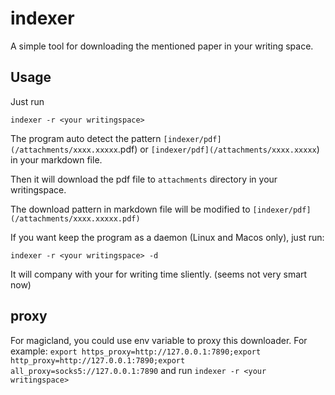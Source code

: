 # indexer

A simple tool for downloading the mentioned paper in your writing space.

## Usage

Just run 

```
indexer -r <your writingspace>
```

The program auto detect the pattern `[indexer/pdf](/attachments/xxxx.xxxxx`.pdf) or `[indexer/pdf](/attachments/xxxx.xxxxx`) in your markdown file.

Then it will download the pdf file to `attachments` directory in your writingspace.

The download pattern in markdown file will be modified to `[indexer/pdf](/attachments/xxxx.xxxxx.pdf)`

If you want keep the program as a daemon (Linux and Macos only), just run:

```
indexer -r <your writingspace> -d
```

It will company with your for writing time sliently. (seems not very smart now)

## proxy 

For magicland, you could use env variable to proxy this downloader. For example: `export https_proxy=http://127.0.0.1:7890;export http_proxy=http://127.0.0.1:7890;export all_proxy=socks5://127.0.0.1:7890` and run `indexer -r <your writingspace>`

